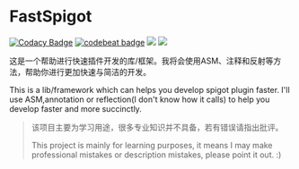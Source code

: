 # FastSpigot
[![Codacy Badge](https://app.codacy.com/project/badge/Grade/cd503329e69a48439a0aa1d8cb115b0b)](https://www.codacy.com/gh/HyrKG/FastSpigot/dashboard?utm_source=github.com&amp;utm_medium=referral&amp;utm_content=HyrKG/FastSpigot&amp;utm_campaign=Badge_Grade)
[![codebeat badge](https://codebeat.co/badges/e83a46a7-aa0a-4dbd-ac26-a68ca734dfd4)](https://codebeat.co/projects/github-com-hyrkg-fastspigot-master)
![](https://img.shields.io/badge/language-Java-orange.svg)
![](https://img.shields.io/badge/minecraft-1.12.2-blue.svg)

这是一个帮助进行快速插件开发的库/框架。我将会使用ASM、注释和反射等方法，帮助你进行更加快速与简洁的开发。

This is a lib/framework which can helps you develop spigot plugin faster.
I'll use ASM,annotation or reflection(I don't know how it calls) to help you develop faster and more succinctly.
>该项目主要为学习用途，很多专业知识并不具备，若有错误请指出批评。
> 
> This project is mainly for learning purposes, it means I may make professional mistakes or description mistakes,
> please point it out. :)
